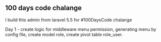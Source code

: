 
## 100 days code chalange

I build this admin from laravel 5.5 for #100DaysCode chalange

Day 1 - create logic for middleware menu permission, generating menu by config file, create model role, create pivot table role_user.